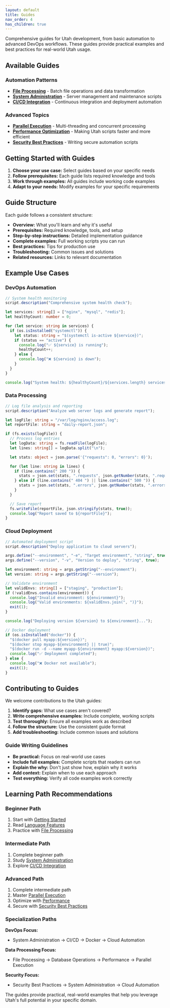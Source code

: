 ```yaml
---
layout: default
title: Guides
nav_order: 4
has_children: true
---
```


Comprehensive guides for Utah development, from basic automation to advanced DevOps workflows. These guides provide practical examples and best practices for real-world Utah usage.

## Available Guides

### Automation Patterns

- **[File Processing](file-processing.md)** - Batch file operations and data transformation
- **[System Administration](system-admin.md)** - Server management and maintenance scripts
- **[CI/CD Integration](cicd.md)** - Continuous integration and deployment automation

### Advanced Topics

- **[Parallel Execution](parallel.md)** - Multi-threading and concurrent processing
- **[Performance Optimization](performance.md)** - Making Utah scripts faster and more efficient
- **[Security Best Practices](security.md)** - Writing secure automation scripts

## Getting Started with Guides

1. **Choose your use case:** Select guides based on your specific needs
2. **Follow prerequisites:** Each guide lists required knowledge and tools
3. **Work through examples:** All guides include working code examples
4. **Adapt to your needs:** Modify examples for your specific requirements

## Guide Structure

Each guide follows a consistent structure:

- **Overview:** What you'll learn and why it's useful
- **Prerequisites:** Required knowledge, tools, and setup
- **Step-by-step instructions:** Detailed implementation guidance
- **Complete examples:** Full working scripts you can run
- **Best practices:** Tips for production use
- **Troubleshooting:** Common issues and solutions
- **Related resources:** Links to relevant documentation

## Example Use Cases

### DevOps Automation

```typescript
// System health monitoring
script.description("Comprehensive system health check");

let services: string[] = ["nginx", "mysql", "redis"];
let healthyCount: number = 0;

for (let service: string in services) {
  if (os.isInstalled("systemctl")) {
    let status: string = "$(systemctl is-active ${service})";
    if (status == "active") {
      console.log("✅ ${service} is running");
      healthyCount++;
    } else {
      console.log("❌ ${service} is down");
    }
  }
}

console.log("System health: ${healthyCount}/${services.length} services running");
```

### Data Processing

```typescript
// Log file analysis and reporting
script.description("Analyze web server logs and generate report");

let logFile: string = "/var/log/nginx/access.log";
let reportFile: string = "daily-report.json";

if (fs.exists(logFile)) {
  // Process log entries
  let logData: string = fs.readFile(logFile);
  let lines: string[] = logData.split("\n");

  let stats: object = json.parse('{"requests": 0, "errors": 0}');

  for (let line: string in lines) {
    if (line.contains(" 200 ")) {
      stats = json.set(stats, ".requests", json.getNumber(stats, ".requests") + 1);
    } else if (line.contains(" 404 ") || line.contains(" 500 ")) {
      stats = json.set(stats, ".errors", json.getNumber(stats, ".errors") + 1);
    }
  }

  // Save report
  fs.writeFile(reportFile, json.stringify(stats, true));
  console.log("Report saved to ${reportFile}");
}
```

### Cloud Deployment

```typescript
// Automated deployment script
script.description("Deploy application to cloud servers");

args.define("--environment", "-e", "Target environment", "string", true);
args.define("--version", "-v", "Version to deploy", "string", true);

let environment: string = args.getString("--environment");
let version: string = args.getString("--version");

// Validate environment
let validEnvs: string[] = ["staging", "production"];
if (!validEnvs.contains(environment)) {
  console.log("Invalid environment: ${environment}");
  console.log("Valid environments: ${validEnvs.join(", ")}");
  exit(1);
}

console.log("Deploying version ${version} to ${environment}...");

// Docker deployment
if (os.isInstalled("docker")) {
  "$(docker pull myapp:${version})";
  "$(docker stop myapp-${environment} || true)";
  "$(docker run -d --name myapp-${environment} myapp:${version})";
  console.log("✅ Deployment completed");
} else {
  console.log("❌ Docker not available");
  exit(1);
}
```

## Contributing to Guides

We welcome contributions to the Utah guides:

1. **Identify gaps:** What use cases aren't covered?
2. **Write comprehensive examples:** Include complete, working scripts
3. **Test thoroughly:** Ensure all examples work as described
4. **Follow the structure:** Use the consistent guide format
5. **Add troubleshooting:** Include common issues and solutions

### Guide Writing Guidelines

- **Be practical:** Focus on real-world use cases
- **Include full examples:** Complete scripts that readers can run
- **Explain the why:** Don't just show how, explain why it works
- **Add context:** Explain when to use each approach
- **Test everything:** Verify all code examples work correctly

## Learning Path Recommendations

### Beginner Path

1. Start with [Getting Started](../getting-started/)
2. Read [Language Features](../language-features/)
3. Practice with [File Processing](file-processing.md)

### Intermediate Path

1. Complete beginner path
2. Study [System Administration](system-admin.md)
3. Explore [CI/CD Integration](cicd.md)

### Advanced Path

1. Complete intermediate path
2. Master [Parallel Execution](parallel.md)
3. Optimize with [Performance](performance.md)
4. Secure with [Security Best Practices](security.md)

### Specialization Paths

**DevOps Focus:**

- System Administration → CI/CD → Docker → Cloud Automation

**Data Processing Focus:**

- File Processing → Database Operations → Performance → Parallel Execution

**Security Focus:**

- Security Best Practices → System Administration → Cloud Automation

The guides provide practical, real-world examples that help you leverage Utah's full potential in your specific domain.
